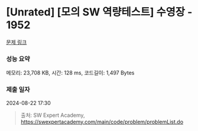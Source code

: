 # [Unrated] [모의 SW 역량테스트] 수영장 - 1952 

[문제 링크](https://swexpertacademy.com/main/code/problem/problemDetail.do?contestProbId=AV5PpFQaAQMDFAUq) 

### 성능 요약

메모리: 23,708 KB, 시간: 128 ms, 코드길이: 1,497 Bytes

### 제출 일자

2024-08-22 17:30



> 출처: SW Expert Academy, https://swexpertacademy.com/main/code/problem/problemList.do
